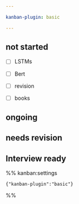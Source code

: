 ```yaml
---

kanban-plugin: basic

---
```


## not started

- [ ] LSTMs
- [ ] Bert
- [ ] revision
- [ ] books


## ongoing



## needs revision



## Interview ready





%% kanban:settings
```
{"kanban-plugin":"basic"}
```
%%
